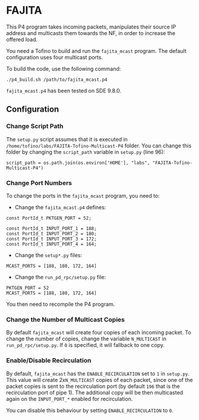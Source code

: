 # FAJITA 

This P4 program takes incoming packets, manipulates their source IP address and multicasts them towards the NF, in order to increase the offered load.

You need a Tofino to build and run the `fajita_mcast` program. The default configuration uses four multicast ports.

To build the code, use the following command:

```
./p4_build.sh /path/to/fajita_mcast.p4
```

`fajita_mcast.p4` has been tested on SDE 9.8.0.

## Configuration

### Change Script Path

The `setup.py` script assumes that it is executed in `/home/tofino/labs/FAJITA-Tofino-Multicast-P4` folder.
You can change this folder by changing the `script_path` variable in `setup.py` (line 96):

```python3
script_path = os.path.join(os.environ['HOME'], "labs", "FAJITA-Tofino-Multicast-P4")
```

### Change Port Numbers

To change the ports in the `fajita_mcast` program, you need to:
- Change the `fajita_mcast.p4` defines:
```p4
const PortId_t PKTGEN_PORT = 52;

const PortId_t INPUT_PORT_1 = 188;
const PortId_t INPUT_PORT_2 = 180;
const PortId_t INPUT_PORT_3 = 172;
const PortId_t INPUT_PORT_4 = 164;
```

- Change the `setup*.py` files:
```python3
MCAST_PORTS = [188, 180, 172, 164]
```

- Change the `run_pd_rpc/setup.py` file:
```python3
PKTGEN_PORT = 52
MCAST_PORTS = [188, 180, 172, 164]
```

You then need to recompile the P4 program.

### Change the Number of Multicast Copies

By default `fajita_mcast` will create four copies of each incoming packet.
To change the number of copies, change the variable `N_MULTICAST` in `run_pd_rpc/setup.py`. If `0` is specified, it will fallback to one copy.

### Enable/Disable Recirculation

By default, `fajita_mcast` has the `ENABLE_RECIRCULATION` set to `1` in `setup.py`.
This value will create 2x`N_MULTICAST` copies of each packet, since one of the packet copies is sent to the recirculation port (by default `196` that is the recirculation port of pipe 1).
The additional copy will be then multicasted again on the `INPUT_PORT_*` enabled for recirculation.

You can disable this behaviour by setting `ENABLE_RECIRCULATION` to `0`.